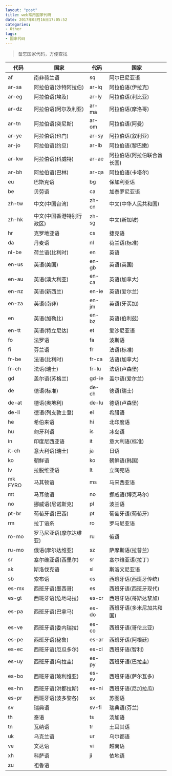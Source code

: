 ```yaml
---
layout: "post"
title: web常用国家代码
date: 2017年03月16日17:05:52
categories:
- Other
tags:
- 国家代码
---
```


>备忘国家代码，方便查找

代码    | 国家                     | 代码  | 国家                       
--------|--------------------------|-------|----------------------------
af      | 南非荷兰语               | sq    | 阿尔巴尼亚语               
ar-sa   | 阿拉伯语(沙特阿拉伯)     | ar-iq | 阿拉伯语(伊拉克)           
ar-eg   | 阿拉伯语(埃及)           | ar-ly | 阿拉伯语(利比亚)           
ar-dz   | 阿拉伯语(阿尔及利亚)     | ar-ma | 阿拉伯语(摩洛哥)           
ar-tn   | 阿拉伯语(突尼斯)         | ar-om | 阿拉伯语(阿曼)             
ar-ye   | 阿拉伯语(也门)           | ar-sy | 阿拉伯语(叙利亚)           
ar-jo   | 阿拉伯语(约旦)           | ar-lb | 阿拉伯语(黎巴嫩)           
ar-kw   | 阿拉伯语(科威特)         | ar-ae | 阿拉伯语(阿拉伯联合酋长国)
ar-bh   | 阿拉伯语(巴林)           | ar-qa | 阿拉伯语(卡塔尔)           
eu      | 巴斯克语                 | bg    | 保加利亚语                 
be      | 贝劳语                   | ca    | 加泰罗尼亚语               
zh-tw   | 中文(中国台湾)           | zh-cn | 中文(中华人民共和国)       
zh-hk   | 中文(中国香港特别行政区) | zh-sg | 中文(新加坡)               
hr      | 克罗地亚语               | cs    | 捷克语                     
da      | 丹麦语                   | nl    | 荷兰语(标准)               
nl-be   | 荷兰语(比利时)           | en    | 英语                       
en-us   | 英语(美国)               | en-gb | 英语(英国)                 
en-au   | 英语(澳大利亚)           | en-ca | 英语(加拿大)               
en-nz   | 英语(新西兰)             | en-ie | 英语(爱尔兰)               
en-za   | 英语(南非)               | en-jm | 英语(牙买加)               
en      | 英语(加勒比)             | en-bz | 英语(伯利兹)               
en-tt   | 英语(特立尼达)           | et    | 爱沙尼亚语                 
fo      | 法罗语                   | fa    | 波斯语                     
fi      | 芬兰语                   | fr    | 法语(标准)                 
fr-be   | 法语(比利时)             | fr-ca | 法语(加拿大)               
fr-ch   | 法语(瑞士)               | fr-lu | 法语(卢森堡)               
gd      | 盖尔语(苏格兰)           | gd-ie | 盖尔语(爱尔兰)             
de      | 德语(标准)               | de-ch | 德语(瑞士)                 
de-at   | 德语(奥地利)             | de-lu | 德语(卢森堡)               
de-li   | 德语(列支敦士登)         | el    | 希腊语                     
he      | 希伯来语                 | hi    | 北印度语                   
hu      | 匈牙利语                 | is    | 冰岛语                     
in      | 印度尼西亚语             | it    | 意大利语(标准)             
it-ch   | 意大利语(瑞士)           | ja    | 日语                       
ko      | 朝鲜语                   | ko    | 朝鲜语(韩国)               
lv      | 拉脱维亚语               | lt    | 立陶宛语                   
mk FYRO | 马其顿语                 | ms    | 马来西亚语                 
mt      | 马耳他语                 | no    | 挪威语(博克马尔)           
no      | 挪威语(尼诺斯克)         | pl    | 波兰语                     
pt-br   | 葡萄牙语(巴西)           | pt    | 葡萄牙语(葡萄牙)           
rm      | 拉丁语系                 | ro    | 罗马尼亚语                 
ro-mo   | 罗马尼亚语(摩尔达维亚)   | ru    | 俄语                       
ru-mo   | 俄语(摩尔达维亚)         | sz    | 萨摩斯语(拉普兰)           
sr      | 塞尔维亚语(西里尔)       | sr    | 塞尔维亚语(拉丁)           
sk      | 斯洛伐克语               | sl    | 斯洛文尼亚语               
sb      | 索布语                   | es    | 西班牙语(西班牙传统)       
es-mx   | 西班牙语(墨西哥)         | es    | 西班牙语(西班牙现代)       
es-gt   | 西班牙语(危地马拉)       | es-cr | 西班牙语(哥斯达黎加)       
es-pa   | 西班牙语(巴拿马)         | es-do | 西班牙语(多米尼加共和国)   
es-ve   | 西班牙语(委内瑞拉)       | es-co | 西班牙语(哥伦比亚)         
es-pe   | 西班牙语(秘鲁)           | es-ar | 西班牙语(阿根廷)           
es-ec   | 西班牙语(厄瓜多尔)       | es-cl | 西班牙语(智利)             
es-uy   | 西班牙语(乌拉圭)         | es-py | 西班牙语(巴拉圭)           
es-bo   | 西班牙语(玻利维亚)       | es-sv | 西班牙语(萨尔瓦多)         
es-hn   | 西班牙语(洪都拉斯)       | es-ni | 西班牙语(尼加拉瓜)         
es-pr   | 西班牙语(波多黎各)       | sx    | 苏图语                     
sv      | 瑞典语                   | sv-fi | 瑞典语(芬兰)               
th      | 泰语                     | ts    | 汤加语                     
tn      | 瓦纳语                   | tr    | 土耳其语                   
uk      | 乌克兰语                 | ur    | 乌尔都语                   
ve      | 文达语                   | vi    | 越南语                     
xh      | 科萨语                   | ji    | 依地语                     
zu      | 祖鲁语                   |       |                            

